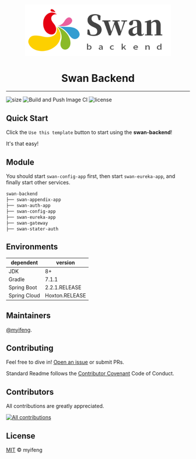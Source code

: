 <p align="center">
  <a href="https://ant.design">
    <img width="400" src="swan-backend-logo.png">
  </a>
</p>

<h1 align="center">Swan Backend</h1>

------

![size](https://img.shields.io/github/repo-size/myifeng/swan-backend)
![Build and Push Image CI](https://img.shields.io/github/workflow/status/myifeng/swan-backend/Build%20and%20Push%20Image%20CI)
![license](https://img.shields.io/github/license/myifeng/swan-backend)

## Quick Start

Click the `Use this template` button to start using the **swan-backend**!

It's that easy!

## Module


You should start `swan-config-app` first, then start `swan-eureka-app`, and finally start other services.


```
swan-backend
├── swan-appendix-app
├── swan-auth-app
├── swan-config-app
├── swan-eureka-app
├── swan-gateway
├── swan-stater-auth
```

## Environments

|**dependent**  | **version**   |
|----           |----           |
| JDK | 8+ |
| Gradle | 7.1.1 |
| Spring Boot | 2.2.1.RELEASE |
| Spring Cloud | Hoxton.RELEASE |


## Maintainers

[@myifeng](https://github.com/myifeng).

## Contributing

Feel free to dive in! [Open an issue](https://github.com/myifeng/swan-backend/issues/new) or submit PRs.

Standard Readme follows the [Contributor Covenant](http://contributor-covenant.org/version/1/3/0/) Code of Conduct.

## Contributors

All contributions are greatly appreciated.

[![All contributions](https://contrib.rocks/image?repo=myifeng/swan-backend)](https://github.com/myifeng/swan-backend/graphs/contributors)

## License

[MIT](LICENSE) © myifeng